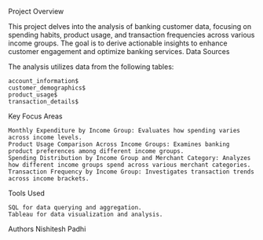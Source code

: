 Project Overview

This project delves into the analysis of banking customer data, focusing on spending habits, product usage, and transaction frequencies across various income groups. The goal is to derive actionable insights to enhance customer engagement and optimize banking services.
Data Sources

The analysis utilizes data from the following tables:

    account_information$
    customer_demographics$
    product_usage$
    transaction_details$

Key Focus Areas

    Monthly Expenditure by Income Group: Evaluates how spending varies across income levels.
    Product Usage Comparison Across Income Groups: Examines banking product preferences among different income groups.
    Spending Distribution by Income Group and Merchant Category: Analyzes how different income groups spend across various merchant categories.
    Transaction Frequency by Income Group: Investigates transaction trends across income brackets.

Tools Used

    SQL for data querying and aggregation.
    Tableau for data visualization and analysis.


Authors
Nishitesh Padhi
